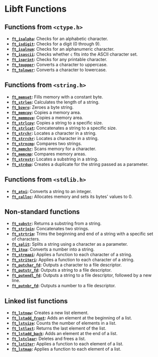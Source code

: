 # Libft Functions

## Functions from `<ctype.h>`

- **[`ft_isalpha`](ft_isalpha.c):** Checks for an alphabetic character.
- **[`ft_isdigit`](ft_isdigit.c):** Checks for a digit (0 through 9).
- **[`ft_isalnum`](ft_isalnum.c):** Checks for an alphanumeric character.
- **[`ft_isascii`](ft_isascii.c):** Checks whether `c` fits into the ASCII character set.
- **[`ft_isprint`](ft_isprint.c):** Checks for any printable character.
- **[`ft_toupper`](ft_toupper.c):** Converts a character to uppercase.
- **[`ft_tolower`](ft_tolower.c):** Converts a character to lowercase.

## Functions from `<string.h>`

- **[`ft_memset`](ft_memset.c):** Fills memory with a constant byte.
- **[`ft_strlen`](ft_strlen.c):** Calculates the length of a string.
- **[`ft_bzero`](ft_bzero.c):** Zeroes a byte string.
- **[`ft_memcpy`](ft_memcpy.c):** Copies a memory area.
- **[`ft_memmove`](ft_memmove.c):** Copies a memory area.
- **[`ft_strlcpy`](ft_strlcpy.c):** Copies a string to a specific size.
- **[`ft_strlcat`](ft_strlcat.c):** Concatenates a string to a specific size.
- **[`ft_strchr`](ft_strchr.c):** Locates a character in a string.
- **[`ft_strrchr`](ft_strrchr.c):** Locates a character in a string.
- **[`ft_strncmp`](ft_strncmp.c):** Compares two strings.
- **[`ft_memchr`](ft_memchr.c):** Scans memory for a character.
- **[`ft_memcmp`](ft_memcmp.c):** Compares memory areas.
- **[`ft_strnstr`](ft_strnstr.c):** Locates a substring in a string.
- **[`ft_strdup`](ft_strdup.c):** Creates a duplicate for the string passed as a parameter.

## Functions from `<stdlib.h>`

- **[`ft_atoi`](ft_atoi.c):** Converts a string to an integer.
- **[`ft_calloc`](ft_calloc.c):** Allocates memory and sets its bytes' values to 0.

## Non-standard functions

- **[`ft_substr`](ft_substr.c):** Returns a substring from a string.
- **[`ft_strjoin`](ft_strjoin.c):** Concatenates two strings.
- **[`ft_strtrim`](ft_strtrim.c):** Trims the beginning and end of a string with a specific set of characters.
- **[`ft_split`](ft_split.c):** Splits a string using a character as a parameter.
- **[`ft_itoa`](ft_itoa.c):** Converts a number into a string.
- **[`ft_strmapi`](ft_strmapi.c):** Applies a function to each character of a string.
- **[`ft_striteri`](ft_striteri.c):** Applies a function to each character of a string.
- **[`ft_putchar_fd`](ft_putchar_fd.c):** Outputs a character to a file descriptor.
- **[`ft_putstr_fd`](ft_putstr_fd.c):** Outputs a string to a file descriptor.
- **[`ft_putendl_fd`](ft_putendl_fd.c):** Outputs a string to a file descriptor, followed by a new line.
- **[`ft_putnbr_fd`](ft_putnbr_fd.c):** Outputs a number to a file descriptor.

## Linked list functions

- **[`ft_lstnew`](ft_lstnew.c):** Creates a new list element.
- **[`ft_lstadd_front`](ft_lstadd_front.c):** Adds an element at the beginning of a list.
- **[`ft_lstsize`](ft_lstsize.c):** Counts the number of elements in a list.
- **[`ft_lstlast`](ft_lstlast.c):** Returns the last element of the list.
- **[`ft_lstadd_back`](ft_lstadd_back.c):** Adds an element at the end of a list.
- **[`ft_lstclear`](ft_lstclear.c):** Deletes and frees a list.
- **[`ft_lstiter`](ft_lstiter.c):** Applies a function to each element of a list.
- **[`ft_lstmap`](ft_lstmap.c):** Applies a function to each element of a list.
